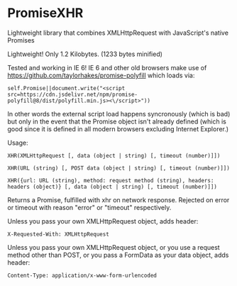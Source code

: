 # PromiseXHR
Lightweight library that combines XMLHttpRequest with JavaScript's native Promises

Lightweight! Only 1.2 Kilobytes. (1233 bytes minified)

Tested and working in IE 6! IE 6 and other old browsers make use of https://github.com/taylorhakes/promise-polyfill which loads via:

    self.Promise||document.write("<script src=https://cdn.jsdelivr.net/npm/promise-polyfill@8/dist/polyfill.min.js><\/script>"))

In other words the external script load happens syncronously (which is bad) but only in the event that the Promise object isn't already defined (which is good since it is defined in all modern browsers excluding Internet Explorer.)

Usage:

    XHR(XMLHttpRequest [, data (object | string) [, timeout (number)]])

    XHR(URL (string) [, POST data (object | string) [, timeout (number)]])

    XHR({url: URL (string), method: request method (string), headers: headers (object)} [, data (object | string) [, timeout (number)]])



Returns a Promise, fulfilled with xhr on network response. Rejected on error or timeout with reason "error" or "timeout" respectively.

Unless you pass your own XMLHttpRequest object, adds header:

    X-Requested-With: XMLHttpRequest
    
Unless you pass your own XMLHttpRequest object, or you use a request method other than POST, or you pass a FormData as your data object, adds header:

    Content-Type: application/x-www-form-urlencoded
